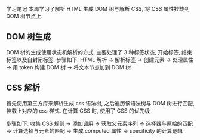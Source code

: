学习笔记
本周学习了解析 HTML 生成 DOM 树与解析 CSS, 将 CSS 属性挂载到 DOM 树节点上.

## DOM 树生成

DOM 树的生成使用状态机解析的方式, 主要处理了 3 种标签状态, 开始标签, 结束标签以及自封闭标签.
步骤如下:
HTML 解析 -> 解析标签 -> 创建元素 -> 处理属性 -> 用 token 构建 DOM 树 -> 将文本节点加到 DOM 树

## CSS 解析

首先使用第三方库来解析生成 css 语法树, 之后遍历该语法树与 DOM 树进行匹配, 挂载上对应的 css 样式.
在计算 CSS 时, 使用了 CSS 的优先级

步骤如下:
收集 CSS 规则 -> 添加调用 -> 获取父元素序列 -> 选择器与原始的匹配 -> 计算选择与元素的匹配 -> 生成 computed 属性 -> specificity 的计算逻辑
